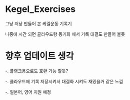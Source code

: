 # Kegel_Exercises
그냥 저냥 만들어 본 케겔운동 기록기

나중에 시간 되면 클라우드랑 동기화 해서 기록 대결도 만들어 볼듯

# 향후 업데이트 생각

-. 플랭크용으로도 호환 가능 할듯?

-. 클라우드에 기록 저장시켜서 대결화 시켜도 재밌을거 같은 느낌

-. 일본어, 영어 지원 예정
